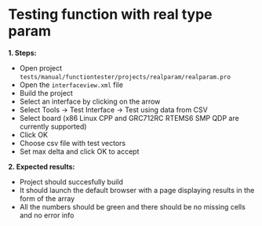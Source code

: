 # Testing function with real type param

**1. Steps:**

* Open project `tests/manual/functiontester/projects/realparam/realparam.pro`
* Open the `interfaceview.xml` file
* Build the project
* Select an interface by clicking on the arrow
* Select Tools -> Test Interface -> Test using data from CSV
* Select board (x86 Linux CPP and GRC712RC RTEMS6 SMP QDP are currently supported)
* Click OK
* Choose csv file with test vectors
* Set max delta and click OK to accept

**2. Expected results:**

* Project should succesfully build
* It should launch the default browser with a page displaying results in the form of the array
* All the numbers should be green and there should be no missing cells and no error info
